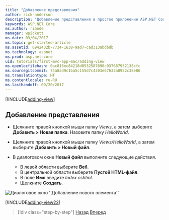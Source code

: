 ```yaml
---
title: "Добавление представления"
author: rick-anderson
description: "Добавление представления в простое приложение ASP.NET Core MVC"
keywords: ASP.NET Core
ms.author: riande
manager: wpickett
ms.date: 03/04/2017
ms.topic: get-started-article
ms.assetid: 6942432b-7734-1638-9ad7-cad313abdbdb
ms.technology: aspnet
ms.prod: asp.net-core
uid: tutorials/first-mvc-app-mac/adding-view
ms.openlocfilehash: 0ac816ec84218d0532587690c937687932138cfc
ms.sourcegitcommit: 74a8ad9c1ba5c155d7c4303e67632a0922c38e86
ms.translationtype: HT
ms.contentlocale: ru-RU
ms.lasthandoff: 09/20/2017
---
```

[!INCLUDE[adding-view](../../includes/mvc-intro/adding_view1.md)]

## <a name="add-a-view"></a>Добавление представления 

* Щелкните правой кнопкой мыши папку *Views*, а затем выберите **Добавить > Новая папка**. Назовите папку *HelloWorld*.
* Щелкните правой кнопкой мыши папку *Views/HelloWorld*, а затем выберите **Добавить > Новый файл**.
* В диалоговом окне **Новый файл** выполните следующие действия.

  * В левой области выберите **Веб**.
  * В центральной области выберите **Пустой HTML-файл**.
  * В поле **Имя** введите *Index.cshtml*.
  * Щелкните **Создать**.

![Диалоговое окно ''Добавление нового элемента''](adding-view/_static/add_view.png)

[!INCLUDE[adding-view22](../../includes/mvc-intro/adding_view2.md)]

>[!div class="step-by-step"]
[Назад](adding-controller.md)
[Вперед](adding-model.md)
